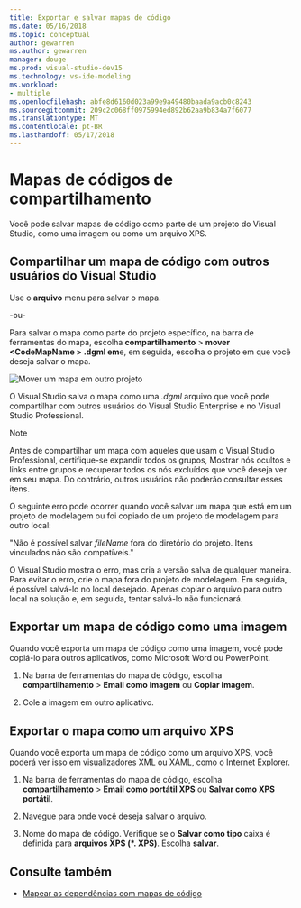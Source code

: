 ```yaml
---
title: Exportar e salvar mapas de código
ms.date: 05/16/2018
ms.topic: conceptual
author: gewarren
ms.author: gewarren
manager: douge
ms.prod: visual-studio-dev15
ms.technology: vs-ide-modeling
ms.workload:
- multiple
ms.openlocfilehash: abfe8d6160d023a99e9a49480baada9acb0c8243
ms.sourcegitcommit: 209c2c068ff0975994ed892b62aa9b834a7f6077
ms.translationtype: MT
ms.contentlocale: pt-BR
ms.lasthandoff: 05/17/2018
---
```

# <a name="share-code-maps"></a>Mapas de códigos de compartilhamento

Você pode salvar mapas de código como parte de um projeto do Visual Studio, como uma imagem ou como um arquivo XPS.

## <a name="share-a-code-map-with-other-visual-studio-users"></a>Compartilhar um mapa de código com outros usuários do Visual Studio

Use o **arquivo** menu para salvar o mapa.

-ou-

Para salvar o mapa como parte do projeto específico, na barra de ferramentas do mapa, escolha **compartilhamento** > **mover \<CodeMapName > .dgml em**e, em seguida, escolha o projeto em que você deseja salvar o mapa.

![Mover um mapa em outro projeto](../modeling/media/codemapsmovemapmenu.png)

O Visual Studio salva o mapa como uma *.dgml* arquivo que você pode compartilhar com outros usuários do Visual Studio Enterprise e no Visual Studio Professional.

> [!NOTE]
> Antes de compartilhar um mapa com aqueles que usam o Visual Studio Professional, certifique-se expandir todos os grupos, Mostrar nós ocultos e links entre grupos e recuperar todos os nós excluídos que você deseja ver em seu mapa. Do contrário, outros usuários não poderão consultar esses itens.
>
> O seguinte erro pode ocorrer quando você salvar um mapa que está em um projeto de modelagem ou foi copiado de um projeto de modelagem para outro local:
>
> "Não é possível salvar *fileName* fora do diretório do projeto. Itens vinculados não são compatíveis."
>
> O Visual Studio mostra o erro, mas cria a versão salva de qualquer maneira. Para evitar o erro, crie o mapa fora do projeto de modelagem. Em seguida, é possível salvá-lo no local desejado. Apenas copiar o arquivo para outro local na solução e, em seguida, tentar salvá-lo não funcionará.

## <a name="export-a-code-map-as-an-image"></a>Exportar um mapa de código como uma imagem

Quando você exporta um mapa de código como uma imagem, você pode copiá-lo para outros aplicativos, como Microsoft Word ou PowerPoint.

1. Na barra de ferramentas do mapa de código, escolha **compartilhamento** > **Email como imagem** ou **Copiar imagem**.

2. Cole a imagem em outro aplicativo.

## <a name="export-the-map-as-an-xps-file"></a>Exportar o mapa como um arquivo XPS

Quando você exporta um mapa de código como um arquivo XPS, você poderá ver isso em visualizadores XML ou XAML, como o Internet Explorer.

1. Na barra de ferramentas do mapa de código, escolha **compartilhamento** > **Email como portátil XPS** ou **Salvar como XPS portátil**.

2. Navegue para onde você deseja salvar o arquivo.

3. Nome do mapa de código. Verifique se o **Salvar como tipo** caixa é definida para **arquivos XPS (\*. XPS)**. Escolha **salvar**.

## <a name="see-also"></a>Consulte também

- [Mapear as dependências com mapas de código](../modeling/map-dependencies-across-your-solutions.md)